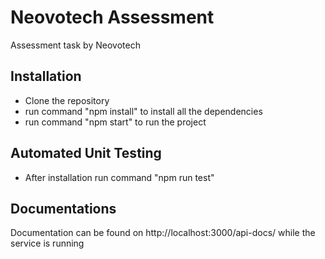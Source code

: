 # Neovotech Assessment
Assessment task by Neovotech

## Installation
- Clone the repository
- run command "npm install" to install all the dependencies
- run command "npm start" to run the project

## Automated Unit Testing
- After installation run command "npm run test"

## Documentations
Documentation can be found on http://localhost:3000/api-docs/ while the service is running

